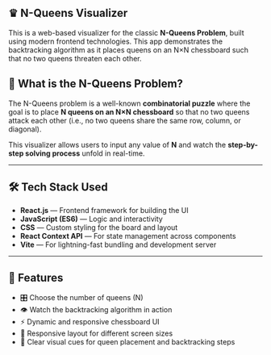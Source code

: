 ## ♛ N-Queens Visualizer

This is a web-based visualizer for the classic **N-Queens Problem**, built using modern frontend technologies. This app demonstrates the backtracking algorithm as it places queens on an N×N chessboard such that no two queens threaten each other.

## 🧠 What is the N-Queens Problem?

The N-Queens problem is a well-known **combinatorial puzzle** where the goal is to place **N queens on an N×N chessboard** so that no two queens attack each other (i.e., no two queens share the same row, column, or diagonal).

This visualizer allows users to input any value of **N** and watch the **step-by-step solving process** unfold in real-time.

---

## 🛠️ Tech Stack Used

- **React.js** — Frontend framework for building the UI
- **JavaScript (ES6)** — Logic and interactivity
- **CSS** — Custom styling for the board and layout
- **React Context API** — For state management across components
- **Vite** — For lightning-fast bundling and development server

---

## 🎯 Features

- 🎛️ Choose the number of queens (N)
- 👁️ Watch the backtracking algorithm in action
- ⚡ Dynamic and responsive chessboard UI
- 📱 Responsive layout for different screen sizes
- 🎨 Clear visual cues for queen placement and backtracking steps
